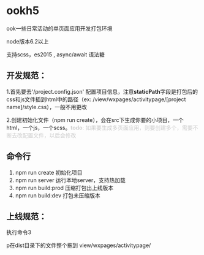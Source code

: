 # ookh5
<p>ook一些日常活动的单页面应用开发打包环境</p>
<p>node版本6.2以上</p>
<p>支持scss，es2015 , async/await 语法糖</p>

## 开发规范：
<p>1.首先要去'/project.config.json' 配置项目信息，注意<strong>staticPath</strong>字段是打包后的css和js文件插到html中的路径（ex:  /view/wxpages/activitypage/[project name]/style.css），一般不用更改</p>
<p>2.创建初始化文件（npm run create），会在src下生成你要的小项目，一个html，一个js，一个scss。<span style="color:#ccc;"><strong>todo</strong>:
如果要生成多页面应用，则要创建多个，需要不断去改配置文件，以后会修改</span></p>

## 命令行
<ol>
<li>npm run create 初始化项目</li>
<li>npm run server  运行本地server，支持热加载</li>
<li>npm run build:prod  压缩打包出上线版本</li>
<li>npm run build:dev   打包未压缩版本</li>
</ol>

## 上线规范：
<p>执行命令3</p>
<p>p在dist目录下的文件整个拖到 view/wxpages/activitypage/   </p>
